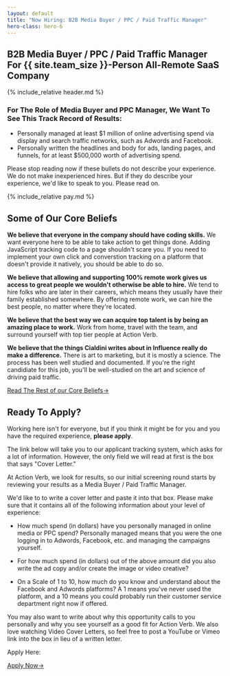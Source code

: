 ```yaml
---
layout: default
title: "Now Hiring: B2B Media Buyer / PPC / Paid Traffic Manager"
hero-class: hero-6
---
```


## B2B Media Buyer / PPC / Paid Traffic Manager For {{ site.team_size }}-Person All-Remote SaaS Company

{% include_relative header.md %}


### For The Role of Media Buyer and PPC Manager, We Want To See This Track Record of Results:

 * Personally managed at least $1 million of online advertising spend via display and search traffic networks, such as Adwords and Facebook.
 * Personally written the headlines and body for ads, landing pages, and funnels, for at least $500,000 worth of advertising spend.

Please stop reading now if these bullets do not describe your
experience.  We do not make inexperienced hires.  But if they do
describe your experience, we'd like to speak to you.  Please read on.

{% include_relative pay.md %}


## Some of Our Core Beliefs

**We believe that everyone in the company should have coding
skills.** We want everyone here to be able to take action to get things
done.  Adding JavaScript tracking code to a page shouldn't scare you.
If you need to implement your own click and converstion tracking on
a platform that doesn't provide it natively, you should be able to do
so.

**We believe that allowing and supporting 100% remote work gives us
access to great people we wouldn't otherwise be able to hire.**  We tend
to hire folks who are later in their careers, which means they usually
have their family established somewhere.  By offering remote work, we
can hire the best people, no matter where they're located.

**We believe that the best way we can acquire top talent is by being an
amazing place to work.**  Work from home, travel with the team, and
surround yourself with top tier people at Action Verb.

**We believe that the things Cialdini writes about in Influence really
do make a difference.** There is art to marketing, but it is mostly a
science.  The process has been well studied and documented.  If you're
the right candidiate for this job, you'll be well-studied on the art and
science of driving paid traffic.

<p><a class="page-btn f7 f5-ns ttu tracked-slight mb2" href="/core-beliefs">Read The Rest of our Core Beliefs<span class="pl1">&#8594;</span></a></p>

## Ready To Apply?

Working here isn't for everyone, but if you think it might be for you and you have the required experience, **please apply**.

The link below will take you to our applicant tracking system, which
asks for a lot of information.  However, the only field we will read at
first is the box that says "Cover Letter."

At Action Verb, we look for results, so our initial screening round
starts by reviewing your results as a Media Buyer / Paid Traffic
Manager.

We'd like to to write a cover letter and paste it into that box.  Please make sure
that it contains all of the following information about your level of experience:

 * How much spend (in dollars) have you personally managed in online media or PPC spend?  Personally managed means that you were the one logging in to Adwords, Facebook, etc. and managing the campaigns yourself.

 * For how much spend (in dollars) out of the above amount did you also write the ad copy and/or create the image or video creative?

 * On a Scale of 1 to 10, how much do you know and understand about the Facebook and Adwords platforms?  A 1 means you've never used the platform, and a 10 means you could probably run their customer service department right now if offered.

You may also want to write about why this opportunity calls to you
personally and why you see yourself as a good fit for Action Verb.  We
also love watching Video Cover Letters, so feel free to post a YouTube
or Vimeo link into the box in lieu of a written letter.

Apply Here:

<p><a class="page-btn f7 f5-ns ttu tracked-slight mb2" href="http://actionverb.applytojob.com/apply/Rp1yGctWDi/B2B-SaaS-VP-Of-Marketing">Apply Now<span class="pl1">&#8594;</span></a></p>
